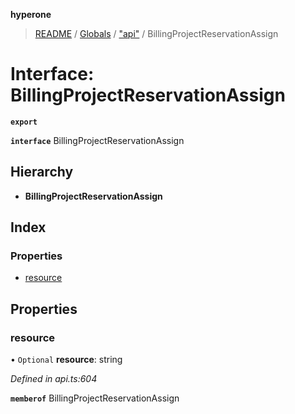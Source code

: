 **hyperone**

> [README](../README.md) / [Globals](../globals.md) / ["api"](../modules/_api_.md) / BillingProjectReservationAssign

# Interface: BillingProjectReservationAssign

**`export`** 

**`interface`** BillingProjectReservationAssign

## Hierarchy

* **BillingProjectReservationAssign**

## Index

### Properties

* [resource](_api_.billingprojectreservationassign.md#resource)

## Properties

### resource

• `Optional` **resource**: string

*Defined in api.ts:604*

**`memberof`** BillingProjectReservationAssign
